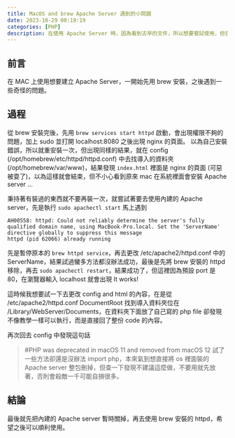 ```yaml
---
title: MacOS and brew Apache Server 遇到的小問題
date: 2023-10-29 00:19:19
categories: [PHP]
description: 在使用 Apache Server 時，因為看到古早的文件，所以想要嘗試使用，但在安裝後出現一些奇怪的問題，所以在這邊紀錄一下。
---
```

## 前言
在 MAC 上使用想要建立 Apache Server，一開始先用 brew 安裝，之後遇到一些奇怪的問題。

## 過程
從 brew 安裝完後，先用 `brew services start httpd` 啟動，會出現權限不夠的問題，加上 sudo 並打開 localhost:8080 之後出現 nginx 的頁面。
以為自己安裝錯誤，所以就重安裝一次，但出現同樣的結果，就在 config (/opt/homebrew/etc/httpd/httpd.conf) 中去找導入的資料夾 (/opt/homebrew/var/www)，結果發現 `index.html` 裡面是 nginx 的頁面 (可惡被耍了)，以為這樣就會結束，但不小心看到原來 mac 在系統裡面會安裝 Apache server ...

秉持著有裝過的東西就不要再裝一次，就嘗試著要去使用內建的 Apache server，先是執行 `sudo apachectl start` 馬上遇到
```
AH00558: httpd: Could not reliably determine the server's fully qualified domain name, using MacBook-Pro.local. Set the 'ServerName' directive globally to suppress this message
httpd (pid 62066) already running
```
先是暫停原本的 `brew httpd service`，再去更改 /etc/apache2/httpd.conf 中的 ServerName，結果試過蠻多方法都沒辦法成功，最後是先將 brew 安裝的 httpd 移除，再去 `sudo apachectl restart`，結果成功了，但這裡因為預設 port 是 80，在瀏覽器輸入 localhost 就會出現 It works!

這時候我想要試一下去更改 config and html 的內容，在是從 /etc/apache2/httpd.conf DocumentRoot 找到導入資料夾位在 /Library/WebServer/Documents，在資料夾下面放了自己寫的 php file 卻發現不像教學一樣可以執行，而是直接回了整份 code 的內容。

再次回去 config 中發現這句話 
> #PHP was deprecated in macOS 11 and removed from macOS 12
試了一些方法卻還是沒辦法 import php，本來氣到想直接將 os 裡面裝的 Apache server 整包刪掉，但查一下發現不建議這麼做，不要用就先放著，否則會殺敵一千可能自損很多。

## 結論
最後就先把內建的 Apache server 暫時關掉，再去使用 brew 安裝的 httpd，希望之後可以順利使用。